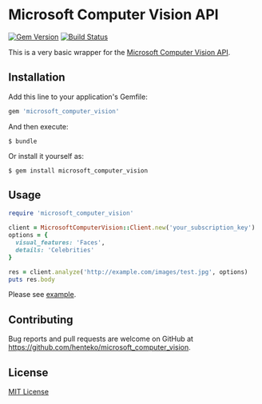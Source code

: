 # Microsoft Computer Vision API

[![Gem Version](https://badge.fury.io/rb/microsoft_computer_vision.svg)](https://badge.fury.io/rb/microsoft_computer_vision)
[![Build Status](https://travis-ci.org/henteko/microsoft_computer_vision.svg?branch=master)](https://travis-ci.org/henteko/microsoft_computer_vision)

This is a very basic wrapper for the [Microsoft Computer Vision API](https://www.microsoft.com/cognitive-services/en-us/computer-vision-api).

## Installation

Add this line to your application's Gemfile:

```ruby
gem 'microsoft_computer_vision'
```

And then execute:

```
$ bundle
```

Or install it yourself as:

```
$ gem install microsoft_computer_vision 
```
    
## Usage

```ruby
require 'microsoft_computer_vision'

client = MicrosoftComputerVision::Client.new('your_subscription_key')
options = {
  visual_features: 'Faces',
  details: 'Celebrities'
}

res = client.analyze('http://example.com/images/test.jpg', options)
puts res.body
```

Please see [example](https://github.com/henteko/microsoft_computer_vision/tree/master/example).

## Contributing

Bug reports and pull requests are welcome on GitHub at https://github.com/henteko/microsoft_computer_vision.


## License

[MIT License](http://www.opensource.org/licenses/MIT)
